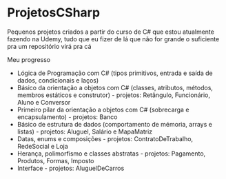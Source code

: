# ProjetosCSharp
Pequenos projetos criados a partir do curso de C# que estou atualmente fazendo na Udemy, tudo que eu fizer de lá que não for grande o suficiente pra um repositório virá pra cá

Meu progresso
* Lógica de Programação com C# (tipos primitivos, entrada e saída de dados, condicionais e laços)
* Básico da orientação a objetos com C# (classes, atributos, métodos, membros estáticos e construtor) - projetos: Retângulo, Funcionário, Aluno e Conversor
* Primeiro pilar da orientação a objetos com C# (sobrecarga e encapsulamento) - projetos: Banco
* Básico de estrutura de dados (comportamento de mémoria, arrays e listas) - projetos: Aluguel, Salário e MapaMatriz
* Datas, enums e composições - projetos: ContratoDeTrabalho, RedeSocial e Loja
* Herança, polimorfismo e classes abstratas - projetos: Pagamento, Produtos, Formas, Imposto
* Interface - projetos: AluguelDeCarros
